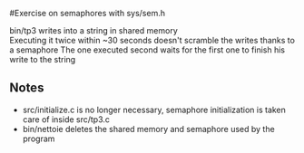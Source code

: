 #Exercise on semaphores with sys/sem.h

bin/tp3 writes into a string in shared memory  
Executing it twice within ~30 seconds doesn't scramble the writes thanks to a semaphore
The one executed second waits for the first one to finish his write to the string

## Notes

- src/initialize.c is no longer necessary, semaphore initialization is taken care of inside src/tp3.c
- bin/nettoie deletes the shared memory and semaphore used by the program
